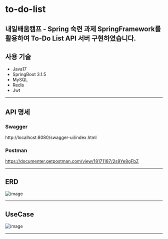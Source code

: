 # to-do-list
내일배움캠프 - Spring 숙련 과제
SpringFramework를 활용하여 To-Do List API 서버 구현하였습니다.
---

## 사용 기술
- Java17
- SpringBoot 3.1.5
- MySQL
- Redis
- Jwt

---

## API 명세

### Swagger
http://localhost:8080/swagger-ui/index.html

### Postman
https://documenter.getpostman.com/view/18171187/2s9Ye8gFbZ

---

## ERD
![image](https://github.com/Kminss/to-do-list/assets/73427028/ab3102eb-7324-4192-adde-d5ac1902e3f3)

---

## UseCase

![image](https://github.com/Kminss/to-do-list/assets/73427028/d7b68c05-c3f0-4d4b-ab15-ebb15ce0773c)

---

